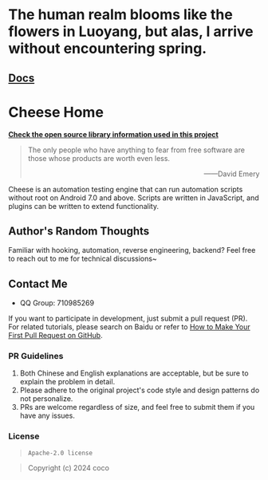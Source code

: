 # The human realm blooms like the flowers in Luoyang, but alas, I arrive without encountering spring.

## [Docs](http://101.200.84.35)

# Cheese Home

**[Check the open source library information used in this project](DEPEND.md)**

> The only people who have anything to fear from free software are those whose products are worth even less.
>
> <p align="right">——David Emery</p>

Cheese is an automation testing engine that can run automation scripts without root on Android 7.0 and above. Scripts are written in JavaScript, and plugins can be written to extend functionality.

## Author's Random Thoughts

Familiar with hooking, automation, reverse engineering, backend? Feel free to reach out to me for technical discussions~

## Contact Me

- QQ Group: 710985269

If you want to participate in development, just submit a pull request (PR). For related tutorials, please search on Baidu or refer to [How to Make Your First Pull Request on GitHub](https://chinese.freecodecamp.org/news/how-to-make-your-first-pull-request-on-github/).

### PR Guidelines

1. Both Chinese and English explanations are acceptable, but be sure to explain the problem in detail.
2. Please adhere to the original project's code style and design patterns do not personalize.
3. PRs are welcome regardless of size, and feel free to submit them if you have any issues.

### License

> ```
> Apache-2.0 license
> ```

> Copyright (c) 2024 coco